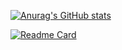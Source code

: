 [![Anurag's GitHub stats](https://github-readme-stats.vercel.app/api?username=jancajthaml&show_icons=true&theme=graywhite&count_private=true)](https://github.com/anuraghazra/github-readme-stats)

[![Readme Card](https://github-readme-stats.vercel.app/api/pin/?username=jancajthaml-openbank&repo=jancajthaml-openbank.github.io&theme=graywhite)](https://jancajthaml-openbank.github.io/)
